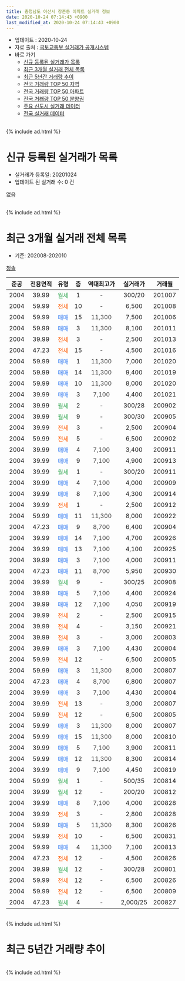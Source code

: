 ```yaml
---
title: 충청남도 아산시 장존동 아파트 실거래 정보
date: 2020-10-24 07:14:43 +0900
last_modified_at: 2020-10-24 07:14:43 +0900
---
```


* 업데이트 : 2020-10-24
* 자료 출처 : [국토교통부 실거래가 공개시스템](http://rt.molit.go.kr)
* 바로 가기
    * [신규 등록된 실거래가 목록](#신규-등록된-실거래가-목록)
    * [최근 3개월 실거래 전체 목록](#최근-3개월-실거래-전체-목록)
    * [최근 5년간 거래량 추이](#최근-5년간-거래량-추이)
    * [전국 거래량 TOP 50 지역](https://inasie.github.io/apt-trade-info/최근-3개월-전국에서-가장-거래가-많이-발생한-지역)
    * [전국 거래량 TOP 50 아파트](https://inasie.github.io/apt-trade-info/최근-3개월-전국에서-가장-거래가-많이-발생한-아파트)
    * [전국 거래량 TOP 50 분양권](https://inasie.github.io/apt-trade-info/최근-3개월-전국에서-가장-거래가-많이-발생한-분양권)
    * [주요 신도시 실거래 데이터](https://inasie.github.io/apt-trade-info/주요-신도시)
    * [전국 실거래 데이터](https://inasie.github.io/apt-trade-info/전국)
<br>
{% include ad.html %}
<br>

# 신규 등록된 실거래가 목록
* 실거래가 등록일: 20201024
* 업데이트 된 실거래 수: 0 건

없음

<br>
{% include ad.html %}
<br>

# 최근 3개월 실거래 전체 목록
* 기준: 202008-202010


[청솔](https://search.naver.com/search.naver?query=%EC%B6%A9%EC%B2%AD%EB%82%A8%EB%8F%84+%EC%95%84%EC%82%B0%EC%8B%9C+%EC%9E%A5%EC%A1%B4%EB%8F%99+%EC%B2%AD%EC%86%94)

|준공|전용면적|유형|층|역대최고가|실거래가|거래월|
|:---:|:---:|:---:|:---:|:---:|:---:|:---:|
|2004|39.99|<span style="color:#34a853">월세</span>|1|<span style="color:#444444">-</span>|300/20|201007|
|2004|59.99|<span style="color:#ff5a00">전세</span>|10|<span style="color:#444444">-</span>|6,500|201008|
|2004|59.99|<span style="color:#4285f3">매매</span>|15|<span style="color:#444444">11,300</span>|7,500|201006|
|2004|59.99|<span style="color:#4285f3">매매</span>|3|<span style="color:#444444">11,300</span>|8,100|201011|
|2004|39.99|<span style="color:#ff5a00">전세</span>|3|<span style="color:#444444">-</span>|2,500|201013|
|2004|47.23|<span style="color:#ff5a00">전세</span>|15|<span style="color:#444444">-</span>|4,500|201016|
|2004|59.99|<span style="color:#4285f3">매매</span>|1|<span style="color:#444444">11,300</span>|7,000|201020|
|2004|59.99|<span style="color:#4285f3">매매</span>|14|<span style="color:#444444">11,300</span>|9,400|201019|
|2004|59.99|<span style="color:#4285f3">매매</span>|10|<span style="color:#444444">11,300</span>|8,000|201020|
|2004|39.99|<span style="color:#4285f3">매매</span>|3|<span style="color:#444444">7,100</span>|4,400|201021|
|2004|39.99|<span style="color:#34a853">월세</span>|2|<span style="color:#444444">-</span>|300/28|200902|
|2004|39.99|<span style="color:#34a853">월세</span>|9|<span style="color:#444444">-</span>|300/30|200905|
|2004|39.99|<span style="color:#ff5a00">전세</span>|3|<span style="color:#444444">-</span>|2,500|200904|
|2004|59.99|<span style="color:#ff5a00">전세</span>|5|<span style="color:#444444">-</span>|6,500|200902|
|2004|39.99|<span style="color:#4285f3">매매</span>|4|<span style="color:#444444">7,100</span>|3,400|200911|
|2004|39.99|<span style="color:#4285f3">매매</span>|9|<span style="color:#444444">7,100</span>|4,900|200913|
|2004|39.99|<span style="color:#34a853">월세</span>|1|<span style="color:#444444">-</span>|300/20|200911|
|2004|39.99|<span style="color:#4285f3">매매</span>|4|<span style="color:#444444">7,100</span>|4,000|200909|
|2004|39.99|<span style="color:#4285f3">매매</span>|8|<span style="color:#444444">7,100</span>|4,300|200914|
|2004|39.99|<span style="color:#ff5a00">전세</span>|1|<span style="color:#444444">-</span>|2,500|200912|
|2004|59.99|<span style="color:#4285f3">매매</span>|11|<span style="color:#444444">11,300</span>|8,000|200922|
|2004|47.23|<span style="color:#4285f3">매매</span>|9|<span style="color:#444444">8,700</span>|6,400|200904|
|2004|39.99|<span style="color:#4285f3">매매</span>|14|<span style="color:#444444">7,100</span>|4,700|200926|
|2004|39.99|<span style="color:#4285f3">매매</span>|13|<span style="color:#444444">7,100</span>|4,100|200925|
|2004|39.99|<span style="color:#4285f3">매매</span>|3|<span style="color:#444444">7,100</span>|4,000|200911|
|2004|47.23|<span style="color:#4285f3">매매</span>|11|<span style="color:#444444">8,700</span>|5,950|200930|
|2004|39.99|<span style="color:#34a853">월세</span>|9|<span style="color:#444444">-</span>|300/25|200908|
|2004|39.99|<span style="color:#4285f3">매매</span>|5|<span style="color:#444444">7,100</span>|4,400|200924|
|2004|39.99|<span style="color:#4285f3">매매</span>|12|<span style="color:#444444">7,100</span>|4,050|200919|
|2004|39.99|<span style="color:#ff5a00">전세</span>|2|<span style="color:#444444">-</span>|2,500|200915|
|2004|39.99|<span style="color:#ff5a00">전세</span>|4|<span style="color:#444444">-</span>|3,150|200921|
|2004|39.99|<span style="color:#ff5a00">전세</span>|3|<span style="color:#444444">-</span>|3,000|200803|
|2004|39.99|<span style="color:#4285f3">매매</span>|3|<span style="color:#444444">7,100</span>|4,430|200804|
|2004|59.99|<span style="color:#ff5a00">전세</span>|12|<span style="color:#444444">-</span>|6,500|200805|
|2004|59.99|<span style="color:#4285f3">매매</span>|3|<span style="color:#444444">11,300</span>|8,000|200807|
|2004|47.23|<span style="color:#4285f3">매매</span>|4|<span style="color:#444444">8,700</span>|6,800|200807|
|2004|39.99|<span style="color:#4285f3">매매</span>|3|<span style="color:#444444">7,100</span>|4,430|200804|
|2004|39.99|<span style="color:#ff5a00">전세</span>|13|<span style="color:#444444">-</span>|3,000|200807|
|2004|59.99|<span style="color:#ff5a00">전세</span>|12|<span style="color:#444444">-</span>|6,500|200805|
|2004|59.99|<span style="color:#4285f3">매매</span>|3|<span style="color:#444444">11,300</span>|8,000|200807|
|2004|59.99|<span style="color:#4285f3">매매</span>|15|<span style="color:#444444">11,300</span>|8,000|200810|
|2004|39.99|<span style="color:#4285f3">매매</span>|5|<span style="color:#444444">7,100</span>|3,900|200811|
|2004|59.99|<span style="color:#4285f3">매매</span>|12|<span style="color:#444444">11,300</span>|8,300|200814|
|2004|39.99|<span style="color:#4285f3">매매</span>|9|<span style="color:#444444">7,100</span>|4,450|200819|
|2004|59.99|<span style="color:#34a853">월세</span>|1|<span style="color:#444444">-</span>|500/35|200814|
|2004|39.99|<span style="color:#34a853">월세</span>|12|<span style="color:#444444">-</span>|200/20|200812|
|2004|39.99|<span style="color:#4285f3">매매</span>|8|<span style="color:#444444">7,100</span>|4,000|200828|
|2004|39.99|<span style="color:#ff5a00">전세</span>|3|<span style="color:#444444">-</span>|2,800|200828|
|2004|59.99|<span style="color:#4285f3">매매</span>|5|<span style="color:#444444">11,300</span>|8,300|200826|
|2004|59.99|<span style="color:#ff5a00">전세</span>|10|<span style="color:#444444">-</span>|6,500|200831|
|2004|59.99|<span style="color:#4285f3">매매</span>|4|<span style="color:#444444">11,300</span>|7,100|200813|
|2004|47.23|<span style="color:#ff5a00">전세</span>|12|<span style="color:#444444">-</span>|4,500|200826|
|2004|39.99|<span style="color:#34a853">월세</span>|12|<span style="color:#444444">-</span>|300/28|200801|
|2004|59.99|<span style="color:#ff5a00">전세</span>|12|<span style="color:#444444">-</span>|6,500|200826|
|2004|59.99|<span style="color:#ff5a00">전세</span>|12|<span style="color:#444444">-</span>|6,500|200809|
|2004|47.23|<span style="color:#34a853">월세</span>|4|<span style="color:#444444">-</span>|2,000/25|200827|


<br>
{% include ad.html %}
<br>

# 최근 5년간 거래량 추이


<div style="width:100%;">
    <canvas id="deal_progress" height="200"></canvas>
</div>

<script>
new Chart(document.getElementById("deal_progress"), {
    type: 'line',
    data: {
        labels: ['201510','201511','201512','201601','201602','201603','201604','201605','201606','201607','201608','201609','201610','201611','201612','201701','201702','201703','201704','201705','201706','201707','201708','201709','201710','201711','201712','201801','201802','201803','201804','201805','201806','201807','201808','201809','201810','201811','201812','201901','201902','201903','201904','201905','201906','201907','201908','201909','201910','201911','201912','202001','202002','202003','202004','202005','202006','202007','202008','202009','202010'],
        datasets: [{
            label: '매매',
            pointRadius: 1,
            data: [28, 24, 5, 7, 6, 13, 10, 12, 9, 5, 10, 9, 10, 12, 9, 8, 6, 12, 6, 11, 6, 17, 16, 13, 5, 7, 4, 3, 11, 9, 8, 4, 15, 5, 8, 4, 6, 9, 5, 5, 8, 7, 8, 4, 11, 4, 8, 4, 64, 63, 6, 8, 4, 5, 7, 11, 13, 8, 12, 12, 6],
            borderColor: "rgba(255, 201, 14, 1)",
            backgroundColor: "rgba(255, 201, 14, 0.5)",
            fill: false,
            lineTension: 0
        },{
            label: '전월세',
            pointRadius: 1,
            data: [37, 20, 32, 17, 19, 26, 28, 16, 27, 20, 19, 16, 12, 13, 12, 9, 18, 17, 23, 18, 15, 17, 39, 22, 24, 13, 8, 16, 12, 19, 15, 20, 13, 13, 11, 11, 14, 16, 8, 14, 7, 18, 16, 15, 13, 15, 17, 16, 23, 20, 6, 9, 20, 9, 8, 17, 25, 11, 13, 9, 4],
            borderColor: "rgba(0, 141, 185, 1)",
            backgroundColor: "rgba(0, 141, 185, 0.5)",
            fill: false,
            lineTension: 0
        }
        ]
    },
    options: {
        responsive: true,
        title: {
            display: false
        },
        tooltips: {
            mode: 'index',
            intersect: false
        },
        hover: {
            mode: 'nearest',
            intersect: true
        },
        scales: {
            xAxes: [{
                display: true,
                scaleLabel: {
                    display: true,
                    labelString: '년/월'
                }
            }],
            yAxes: [{
                display: true,
                ticks: {
                    suggestedMin: 0,
                },
                scaleLabel: {
                    display: true,
                    labelString: '실거래 수'
                }
            }]
        }
    }
});

</script>


<br>
{% include ad.html %}
<br>

